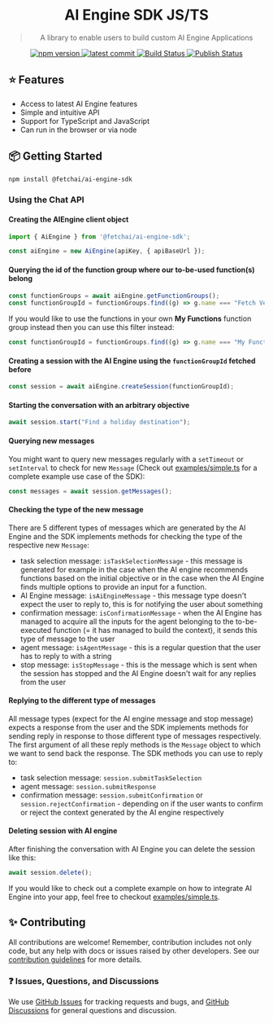 <div align="center">
  <h1>AI Engine SDK JS/TS</h1>
  <blockquote>A library to enable users to build custom AI Engine Applications</blockquote>

<a href="https://www.npmjs.com/package/@fetchai/ai-engine-sdk">
  <img src="https://badgen.net/npm/v/@fetchai/ai-engine-sdk?color=blue" alt="npm version">
</a>
<a href="https://github.com/fetchai/ai-engine-sdk-js">
  <img src="https://img.shields.io/github/last-commit/fetchai/ai-engine-sdk-js" alt="latest commit">
</a>
<a href="https://github.com/fetchai/ai-engine-sdk-js/actions">
  <img alt="Build Status" src="https://github.com/fetchai/ai-engine-sdk-js/workflows/Build/badge.svg?color=green" />
</a>
<a href="https://github.com/fetchai/ai-engine-sdk-js/actions">
  <img alt="Publish Status" src="https://github.com/fetchai/ai-engine-sdk-js/workflows/Publish/badge.svg?color=green" />
</a>

</div>

## ⭐️ Features

- Access to latest AI Engine features
- Simple and intuitive API
- Support for TypeScript and JavaScript
- Can run in the browser or via node

## 📦 Getting Started

```bash
npm install @fetchai/ai-engine-sdk
```

### Using the Chat API

#### Creating the AIEngine client object
```javascript
import { AiEngine } from '@fetchai/ai-engine-sdk';

const aiEngine = new AiEngine(apiKey, { apiBaseUrl });
```

#### Querying the id of the function group where our to-be-used function(s) belong 
```javascript
const functionGroups = await aiEngine.getFunctionGroups();
const functionGroupId = functionGroups.find((g) => g.name === "Fetch Verified");
```
If you would like to use the functions in your own **My Functions** function group instead then you can use this filter instead:
```javascript
const functionGroupId = functionGroups.find((g) => g.name === "My Functions");
```

#### Creating a session with the AI Engine using the <code>functionGroupId</code> fetched before 
```javascript
const session = await aiEngine.createSession(functionGroupId);
```

#### Starting the conversation with an arbitrary objective
```javascript
await session.start("Find a holiday destination");
```

#### Querying new messages
You might want to query new messages regularly with a <code>setTimeout</code> or <code>setInterval</code> to check for new <code>Message</code> (Check out [examples/simple.ts](examples/simple.ts) for a complete example use case of the SDK):

```javascript
const messages = await session.getMessages();
```

#### Checking the type of the new message
There are 5 different types of messages which are generated by the AI Engine and the SDK implements methods for checking the type of the respective new <code>Message</code>:
* task selection message: <code>isTaskSelectionMessage</code> - this message is generated for example in the case when the AI engine recommends functions based on the initial objective or in the case when the AI Engine finds multiple options to provide an input for a function.
* AI Engine message: <code>isAiEngineMessage</code> - this message type doesn't expect the user to reply to, this is for notifying the user about something
* confirmation message: <code>isConfirmationMessage</code> - when the AI Engine has managed to acquire all the inputs for the agent belonging to the to-be-executed function (= it has managed to build the context), it sends this type of message to the user
* agent message: <code>isAgentMessage</code> - this is a regular question that the user has to reply to with a string
* stop message: <code>isStopMessage</code> - this is the message which is sent when the session has stopped and the AI Engine doesn't wait for any replies from the user

#### Replying to the different type of messages
All message types (expect for the AI engine message and stop message) expects a response from the user and the SDK implements methods for sending reply in response to those different type of messages respectively.
The first argument of all these reply methods is the <code>Message</code> object to which we want to send back the response.
The SDK methods you can use to reply to:
* task selection message: <code>session.submitTaskSelection</code>
* agent message: <code>session.submitResponse</code>
* confirmation message: <code>session.submitConfirmation</code> or <code>session.rejectConfirmation</code> - depending on if the user wants to confirm or reject the context generated by the AI engine respectively

#### Deleting session with AI engine
After finishing the conversation with AI Engine you can delete the session like this:
```javascript
await session.delete();
```

If you would like to check out a complete example on how to integrate AI Engine into your app, feel free to checkout [examples/simple.ts](examples/simple.ts).

## ✨ Contributing

All contributions are welcome! Remember, contribution includes not only code, but any help with docs or issues raised by other developers. See our [contribution guidelines](https://github.com/fetchai/ai-engine-sdk-js/blob/main/CONTRIBUTING.md) for more details.

### ❓ Issues, Questions, and Discussions

We use [GitHub Issues](https://github.com/fetchai/ai-engine-sdk-js/issues) for tracking requests and bugs, and [GitHub Discussions](https://github.com/fetchai/ai-engine-sdk-js/discussions) for general questions and discussion.
